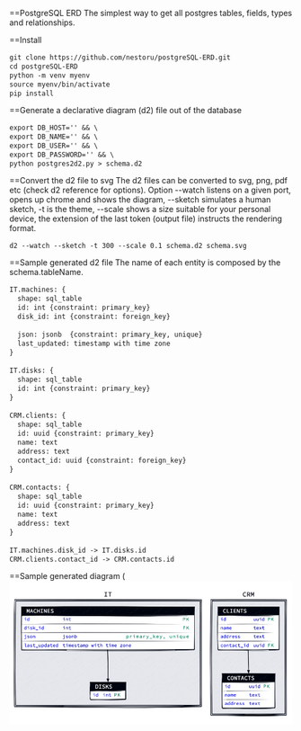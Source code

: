 ==PostgreSQL ERD
The simplest way to get all postgres tables, fields, types and relationships.

==Install
```
git clone https://github.com/nestoru/postgreSQL-ERD.git
cd postgreSQL-ERD
python -m venv myenv
source myenv/bin/activate
pip install
```

==Generate a declarative diagram (d2) file out of the database
```
export DB_HOST='' && \
export DB_NAME='' && \
export DB_USER='' && \
export DB_PASSWORD='' && \
python postgres2d2.py > schema.d2
```

==Convert the d2 file to svg
The d2 files can be converted to svg, png, pdf etc (check d2 reference for options).
Option --watch listens on a given port, opens up chrome and shows the diagram, --sketch simulates a human sketch, -t is the theme, --scale shows a size suitable for your personal device, the extension of the last token (output file) instructs the rendering format.
```
d2 --watch --sketch -t 300 --scale 0.1 schema.d2 schema.svg
```

==Sample generated d2 file
The name of each entity is composed by the schema.tableName.
```
IT.machines: {
  shape: sql_table
  id: int {constraint: primary_key}
  disk_id: int {constraint: foreign_key}

  json: jsonb  {constraint: primary_key, unique}
  last_updated: timestamp with time zone
}

IT.disks: {
  shape: sql_table
  id: int {constraint: primary_key}
}

CRM.clients: {
  shape: sql_table
  id: uuid {constraint: primary_key}
  name: text
  address: text
  contact_id: uuid {constraint: foreign_key}
}

CRM.contacts: {
  shape: sql_table
  id: uuid {constraint: primary_key}
  name: text
  address: text
}

IT.machines.disk_id -> IT.disks.id
CRM.clients.contact_id -> CRM.contacts.id
```

==Sample generated diagram (
![Screenshot](sample.png)
